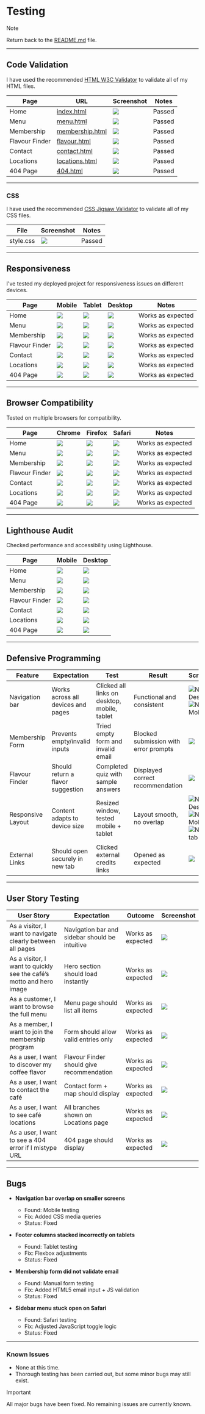 # Testing

> [!NOTE]
> Return back to the [README.md](README.md) file.

---

## Code Validation

I have used the recommended [HTML W3C Validator](https://validator.w3.org) to validate all of my HTML files.

| Page | URL | Screenshot | Notes |
| --- | --- | --- | --- |
| Home | [index.html](https://md-minhazul-alam.github.io/Second-Project) | ![](/assets/image/testing/html-validate-home.png) | Passed |
| Menu | [menu.html](https://md-minhazul-alam.github.io/Second-Project/menu) | ![](/assets/image/testing/html-validate-menu.png) | Passed |
| Membership | [membership.html](https://md-minhazul-alam.github.io/Second-Project/membership) | ![](/assets/image/testing/html-validate-membership.png) | Passed |
| Flavour Finder | [flavour.html](https://md-minhazul-alam.github.io/Second-Project/flavour) | ![](/assets/image/testing/html-validate-flavour.png) | Passed |
| Contact | [contact.html](https://md-minhazul-alam.github.io/Second-Project/contact) | ![](/assets/image/testing/html-validate-contact.png) | Passed |
| Locations | [locations.html](https://md-minhazul-alam.github.io/Second-Project/locations) | ![](/assets/image/testing/html-validate-locations.png) | Passed |
| 404 Page | [404.html](https://md-minhazul-alam.github.io/Second-Project/404) | ![](/assets/image/testing/html-validate-404.png) | Passed |

---

### CSS

I have used the recommended [CSS Jigsaw Validator](https://jigsaw.w3.org/css-validator) to validate all of my CSS files.

| File | Screenshot | Notes |
| --- | --- | --- |
| style.css | ![](/assets/image/testing/css-validate-style.png) | Passed |

---
## Responsiveness

I've tested my deployed project for responsiveness issues on different devices.

| Page | Mobile | Tablet | Desktop | Notes |
| --- | --- | --- | --- | --- |
| Home | ![](/assets/image/screenshot/home-mob.png) | ![](/assets/image/screenshot/home-tab.png) | ![](/assets/image/screenshot/home-desk.png) | Works as expected |
| Menu | ![](/assets/image/screenshot/menu-mob.png) | ![](/assets/image/screenshot/menu-tab.png) | ![](/assets/image/screenshot/menu-desk.png) | Works as expected |
| Membership | ![](/assets/image/screenshot/membership-mob.png) | ![](/assets/image/screenshot/membership-tab.png) | ![](/assets/image/screenshot/membership-desk.png) | Works as expected |
| Flavour Finder | ![](/assets/image/screenshot/flavour-mob.png) | ![](/assets/image/screenshot/flavour-tab.png) | ![](/assets/image/screenshot/flavour-desk.png) | Works as expected |
| Contact | ![](/assets/image/screenshot/contact-mob.png) | ![](/assets/image/screenshot/contact-tab.png) | ![](/assets/image/screenshot/contact-desk.png) | Works as expected |
| Locations | ![](/assets/image/screenshot/location-mob.png) | ![](/assets/image/screenshot/location-tab.png) | ![](/assets/image/screenshot/location-desk.png) | Works as expected |
| 404 Page | ![](/assets/image/screenshot/404-mob.png) | ![](/assets/image/screenshot/404-tab.png) | ![](/assets/image/screenshot/404-desk.png) | Works as expected |

---

## Browser Compatibility

Tested on multiple browsers for compatibility.

| Page | Chrome | Firefox | Safari | Notes |
| --- | --- | --- | --- | --- |
| Home | ![](/assets/image/testing/chrome-home.png) | ![](/assets/image/testing/firefox-home.png) | ![](/assets/image/testing/safari-home.png) | Works as expected |
| Menu | ![](/assets/image/testing/chrome-menu.png) | ![](/assets/image/testing/firefox-menu.png) | ![](/assets/image/testing/safari-menu.png) | Works as expected |
| Membership | ![](/assets/image/testing/chrome-membership.png) | ![](/assets/image/testing/firefox-membership.png) | ![](/assets/image/testing/safari-membership.png) | Works as expected |
| Flavour Finder | ![](/assets/image/testing/chrome-flavour.png) | ![](/assets/image/testing/firefox-flavour.png) | ![](/assets/image/testing/safari-flavour.png) | Works as expected |
| Contact | ![](/assets/image/testing/chrome-contact.png) | ![](/assets/image/testing/firefox-contact.png) | ![](/assets/image/testing/safari-contact.png) | Works as expected |
| Locations | ![](/assets/image/testing/chrome-locations.png) | ![](/assets/image/testing/firefox-locations.png) | ![](/assets/image/testing/safari-locations.png) | Works as expected |
| 404 Page | ![](/assets/image/testing/chrome-404.png) | ![](/assets/image/testing/firefox-404.png) | ![](/assets/image/testing/safari-404.png) | Works as expected |

---

## Lighthouse Audit

Checked performance and accessibility using Lighthouse.

| Page | Mobile | Desktop |
| --- | --- | --- |
| Home | ![](/assets/image/testing/lighthouse-home-mob.png) | ![](/assets/image/testing/lighthouse-home-desk.png) |
| Menu | ![](/assets/image/testing/lighthouse-menu-mob.png) | ![](/assets/image/testing/lighthouse-menu-desk.png) |
| Membership | ![](/assets/image/testing/lighthouse-membership-mob.png) | ![](/assets/image/testing/lighthouse-membership-desk.png) |
| Flavour Finder | ![](/assets/image/testing/lighthouse-flavour-mob.png) | ![](/assets/image/testing/lighthouse-flavour-desk.png) |
| Contact | ![](/assets/image/testing/lighthouse-contact-mob.png) | ![](/assets/image/testing/lighthouse-contact-desk.png) |
| Locations | ![](/assets/image/testing/lighthouse-location-mob.png) | ![](/assets/image/testing/lighthouse-location-desk.png) |
| 404 Page | ![](/assets/image/testing/lighthouse-404-mob.png) | ![](/assets/image/testing/lighthouse-404-desk.png) |

---

## Defensive Programming

| Feature | Expectation | Test | Result | Screenshot |
| --- | --- | --- | --- | --- |
| Navigation bar | Works across all devices and pages | Clicked all links on desktop, mobile, tablet | Functional and consistent | ![Navbar Desktop](/assets/image/screenshot/navbar-desktop.png) ![Navbar Mobile](/assets/image/screenshot/navbar-mobile.png) |
| Membership Form | Prevents empty/invalid inputs | Tried empty form and invalid email | Blocked submission with error prompts | ![](/assets/image/testing/form-validate.png) |
| Flavour Finder | Should return a flavor suggestion | Completed quiz with sample answers | Displayed correct recommendation | ![](/assets/image/testing/flavour-test.png) |
| Responsive Layout | Content adapts to device size | Resized window, tested mobile + tablet | Layout smooth, no overlap | ![Navbar Desktop](/assets/image/screenshot/home-desk.png) ![Navbar Mob](/assets/image/screenshot/home-mob.png) ![Navbar tab](/assets/image/screenshot/home-tab.png) |
| External Links | Should open securely in new tab | Clicked external credits links | Opened as expected | ![](/assets/image/testing/external-link.png) |

---

## User Story Testing

| User Story | Expectation | Outcome | Screenshot |
| --- | --- | --- | --- |
| As a visitor, I want to navigate clearly between all pages | Navigation bar and sidebar should be intuitive | Works as expected | ![](/assets/image/screenshot/navbar-desktop.png) |
| As a visitor, I want to quickly see the café’s motto and hero image | Hero section should load instantly | Works as expected | ![](/assets/image/screenshot/hero.png) |
| As a customer, I want to browse the full menu | Menu page should list all items | Works as expected | ![](/assets/image/screenshot/menu-desk.png) |
| As a member, I want to join the membership program | Form should allow valid entries only | Works as expected | ![](/assets/image/screenshot/membership-desk.png) |
| As a user, I want to discover my coffee flavor | Flavour Finder should give recommendation | Works as expected | ![](/assets/image/screenshot/flavour-desk.png) |
| As a user, I want to contact the café | Contact form + map should display | Works as expected | ![](/assets/image/screenshot/contact-desk.png) |
| As a user, I want to see café locations | All branches shown on Locations page | Works as expected | ![](/assets/image/screenshot/location-desk.png) |
| As a user, I want to see a 404 error if I mistype URL | 404 page should display | Works as expected | ![](/assets/image/screenshot/404-desk.png) |

---

## Bugs

- **Navigation bar overlap on smaller screens**  
  - Found: Mobile testing  
  - Fix: Added CSS media queries  
  - Status: Fixed  

- **Footer columns stacked incorrectly on tablets**  
  - Found: Tablet testing  
  - Fix: Flexbox adjustments  
  - Status: Fixed  

- **Membership form did not validate email**  
  - Found: Manual form testing  
  - Fix: Added HTML5 email input + JS validation  
  - Status: Fixed  

- **Sidebar menu stuck open on Safari**  
  - Found: Safari testing  
  - Fix: Adjusted JavaScript toggle logic  
  - Status: Fixed  

---

### Known Issues
- None at this time.  
- Thorough testing has been carried out, but some minor bugs may still exist.

> [!IMPORTANT]
> All major bugs have been fixed. No remaining issues are currently known.

